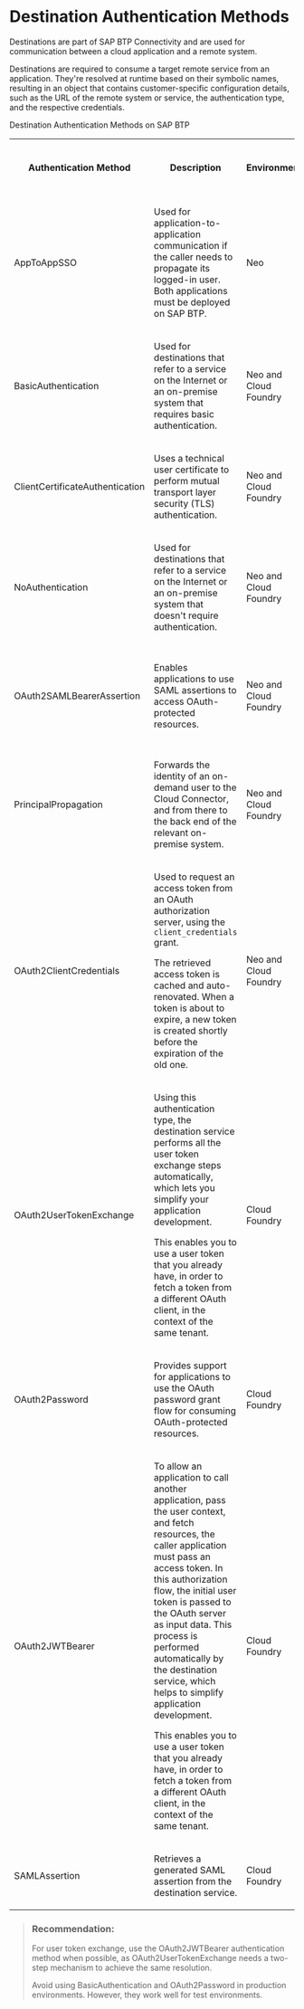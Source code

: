 <!-- loio765423ddb66147bc8141607a8522fe65 -->

# Destination Authentication Methods

Destinations are part of SAP BTP Connectivity and are used for communication between a cloud application and a remote system.

Destinations are required to consume a target remote service from an application. They're resolved at runtime based on their symbolic names, resulting in an object that contains customer-specific configuration details, such as the URL of the remote system or service, the authentication type, and the respective credentials.

<a name="loio765423ddb66147bc8141607a8522fe65__table_ctt_glg_l2b"/>Destination Authentication Methods on SAP BTP


<table>
<tr>
<th>

Authentication Method



</th>
<th>

Description



</th>
<th>

Environment



</th>
<th>

Internet Proxy



</th>
<th>

On-Premise Proxy



</th>
</tr>
<tr>
<td>

AppToAppSSO



</td>
<td>

Used for application-to-application communication if the caller needs to propagate its logged-in user. Both applications must be deployed on SAP BTP.



</td>
<td>

Neo



</td>
<td>

Yes



</td>
<td>

No



</td>
</tr>
<tr>
<td>

BasicAuthentication



</td>
<td>

Used for destinations that refer to a service on the Internet or an on-premise system that requires basic authentication.



</td>
<td>

Neo and Cloud Foundry



</td>
<td>

Yes



</td>
<td>

Yes



</td>
</tr>
<tr>
<td>

ClientCertificateAuthentication



</td>
<td>

Uses a technical user certificate to perform mutual transport layer security \(TLS\) authentication.



</td>
<td>

Neo and Cloud Foundry



</td>
<td>

Yes



</td>
<td>

No



</td>
</tr>
<tr>
<td>

NoAuthentication



</td>
<td>

Used for destinations that refer to a service on the Internet or an on-premise system that doesn't require authentication.



</td>
<td>

Neo and Cloud Foundry



</td>
<td>

Yes



</td>
<td>

Yes



</td>
</tr>
<tr>
<td>

OAuth2SAMLBearerAssertion



</td>
<td>

Enables applications to use SAML assertions to access OAuth-protected resources.



</td>
<td>

Neo and Cloud Foundry



</td>
<td>

Yes



</td>
<td>

Yes

> ### Note:  
> Only for Neo



</td>
</tr>
<tr>
<td>

PrincipalPropagation



</td>
<td>

Forwards the identity of an on-demand user to the Cloud Connector, and from there to the back end of the relevant on-premise system.



</td>
<td>

Neo and Cloud Foundry



</td>
<td>

No



</td>
<td>

Yes



</td>
</tr>
<tr>
<td>

OAuth2ClientCredentials



</td>
<td>

Used to request an access token from an OAuth authorization server, using the `client_credentials` grant.

The retrieved access token is cached and auto-renovated. When a token is about to expire, a new token is created shortly before the expiration of the old one.



</td>
<td>

Neo and Cloud Foundry



</td>
<td>

Yes



</td>
<td>

Yes

> ### Note:  
> Only for Neo



</td>
</tr>
<tr>
<td>

OAuth2UserTokenExchange



</td>
<td>

Using this authentication type, the destination service performs all the user token exchange steps automatically, which lets you simplify your application development.

This enables you to use a user token that you already have, in order to fetch a token from a different OAuth client, in the context of the same tenant.



</td>
<td>

Cloud Foundry



</td>
<td>

Yes



</td>
<td>

No



</td>
</tr>
<tr>
<td>

OAuth2Password



</td>
<td>

Provides support for applications to use the OAuth password grant flow for consuming OAuth-protected resources.



</td>
<td>

Cloud Foundry



</td>
<td>

Yes



</td>
<td>

No



</td>
</tr>
<tr>
<td>

OAuth2JWTBearer



</td>
<td>

To allow an application to call another application, pass the user context, and fetch resources, the caller application must pass an access token. In this authorization flow, the initial user token is passed to the OAuth server as input data. This process is performed automatically by the destination service, which helps to simplify application development.

This enables you to use a user token that you already have, in order to fetch a token from a different OAuth client, in the context of the same tenant.



</td>
<td>

Cloud Foundry



</td>
<td>

Yes



</td>
<td>

No



</td>
</tr>
<tr>
<td>

SAMLAssertion



</td>
<td>

Retrieves a generated SAML assertion from the destination service.



</td>
<td>

Cloud Foundry



</td>
<td>

Yes



</td>
<td>

Yes



</td>
</tr>
</table>

> ### Recommendation:  
> For user token exchange, use the OAuth2JWTBearer authentication method when possible, as OAuth2UserTokenExchange needs a two-step mechanism to achieve the same resolution.
> 
> Avoid using BasicAuthentication and OAuth2Password in production environments. However, they work well for test environments.


